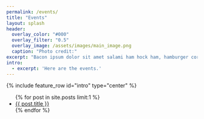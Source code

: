 ```yaml
---
permalink: /events/
title: "Events"
layout: splash
header:
  overlay_color: "#000"
  overlay_filter: "0.5"
  overlay_image: /assets/images/main_image.png
  caption: "Photo credit:"
excerpt: "Bacon ipsum dolor sit amet salami ham hock ham, hamburger corned beef short ribs kielbasa biltong t-bone drumstick tri-tip tail sirloin pork chop."
intro:
  - excerpt: 'Here are the events.'
---
```


{% include feature_row id="intro" type="center" %}

<ul>
  {% for post in site.posts limit:1 %}
    <li>
      <a href="{{ post.url }}">{{ post.title }}</a>
    </li>
  {% endfor %}
</ul>

